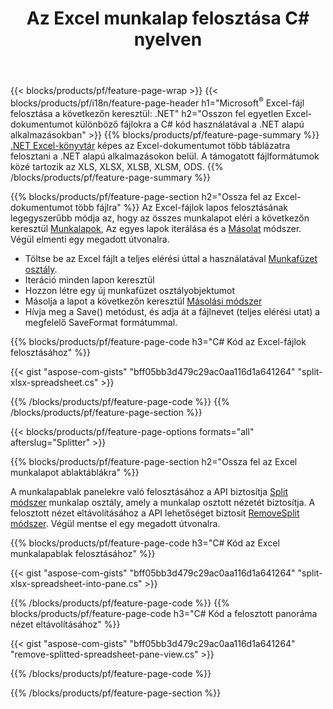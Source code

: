﻿---
title: Az Excel munkalap felosztása C# nyelven
url: /hu/net/splitter/
description: C# forráskód, amely elmagyarázza, hogyan lehet a Microsoft Excel fájlokat több fájlra felosztani a Visual C#.NET alkalmazásokban
---
{{< blocks/products/pf/feature-page-wrap >}}
{{< blocks/products/pf/i18n/feature-page-header h1="Microsoft<sup>&reg;</sup> Excel-fájl felosztása a következőn keresztül: .NET" h2="Osszon fel egyetlen Excel-dokumentumot különböző fájlokra a C# kód használatával a .NET alapú alkalmazásokban" >}}
{{% blocks/products/pf/feature-page-summary %}}
[.NET Excel-könyvtár](/cells/net/) képes az Excel-dokumentumot több táblázatra felosztani a .NET alapú alkalmazásokon belül. A támogatott fájlformátumok közé tartozik az XLS, XLSX, XLSB, XLSM, ODS.
{{% /blocks/products/pf/feature-page-summary %}}

{{% blocks/products/pf/feature-page-section h2="Ossza fel az Excel-dokumentumot több fájlra" %}}
Az Excel-fájlok lapos felosztásának legegyszerűbb módja az, hogy az összes munkalapot eléri a következőn keresztül [Munkalapok](https://reference.aspose.com/cells/net/aspose.cells/workbook/properties/worksheets), Az egyes lapok iterálása és a [Másolat](https://reference.aspose.com/cells/net/aspose.cells/worksheet/methods/copy) módszer. Végül elmenti egy megadott útvonalra. 

+ Töltse be az Excel fájlt a teljes elérési úttal a használatával [Munkafüzet osztály](https://reference.aspose.com/cells/net/aspose.cells/workbook).
+ Iteráció minden lapon keresztül
+ Hozzon létre egy új munkafüzet osztályobjektumot
+ Másolja a lapot a következőn keresztül [Másolási módszer](https://reference.aspose.com/cells/net/aspose.cells/worksheet/methods/copy)
+ Hívja meg a Save() metódust, és adja át a fájlnevet (teljes elérési utat) a megfelelő SaveFormat formátummal.

{{% blocks/products/pf/feature-page-code h3="C# Kód az Excel-fájlok felosztásához" %}}

{{< gist "aspose-com-gists" "bff05bb3d479c29ac0aa116d1a641264" "split-xlsx-spreadsheet.cs" >}}

{{% /blocks/products/pf/feature-page-code %}}
{{% /blocks/products/pf/feature-page-section %}}

{{< blocks/products/pf/feature-page-options formats="all" afterslug="Splitter" >}}

{{% blocks/products/pf/feature-page-section h2="Ossza fel az Excel munkalapot ablaktáblákra" %}}

A munkalapablak panelekre való felosztásához a API biztosítja [Split módszer](https://reference.aspose.com/cells/net/aspose.cells/worksheet/methods/split) munkalap osztály, amely a munkalap osztott nézetét biztosítja. A felosztott nézet eltávolításához a API lehetőséget biztosít [RemoveSplit módszer](https://reference.aspose.com/cells/net/aspose.cells/worksheet/methods/removesplit). Végül mentse el egy megadott útvonalra. 

{{% blocks/products/pf/feature-page-code h3="C# Kód az Excel munkalapablak felosztásához" %}}

{{< gist "aspose-com-gists" "bff05bb3d479c29ac0aa116d1a641264" "split-xlsx-spreadsheet-into-pane.cs" >}}

{{% /blocks/products/pf/feature-page-code %}}
{{% blocks/products/pf/feature-page-code h3="C# Kód a felosztott panoráma nézet eltávolításához" %}}

{{< gist "aspose-com-gists" "bff05bb3d479c29ac0aa116d1a641264" "remove-splitted-spreadsheet-pane-view.cs" >}}

{{% /blocks/products/pf/feature-page-code %}}

{{% /blocks/products/pf/feature-page-section %}}
